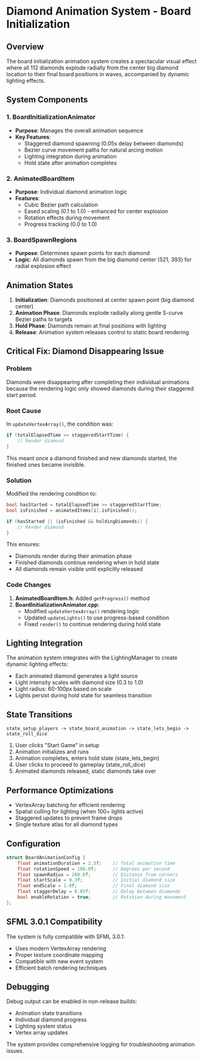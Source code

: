 # Diamond Animation System - Board Initialization

## Overview

The board initialization animation system creates a spectacular visual effect where all 112 diamonds explode radially from the center big diamond location to their final board positions in waves, accompanied by dynamic lighting effects.

## System Components

### 1. BoardInitializationAnimator
- **Purpose**: Manages the overall animation sequence
- **Key Features**:
  - Staggered diamond spawning (0.05s delay between diamonds)
  - Bezier curve movement paths for natural arcing motion
  - Lighting integration during animation
  - Hold state after animation completes

### 2. AnimatedBoardItem
- **Purpose**: Individual diamond animation logic
- **Features**:
  - Cubic Bezier path calculation
  - Eased scaling (0.1 to 1.0) - enhanced for center explosion
  - Rotation effects during movement
  - Progress tracking (0.0 to 1.0)

### 3. BoardSpawnRegions
- **Purpose**: Determines spawn points for each diamond
- **Logic**: All diamonds spawn from the big diamond center (521, 393) for radial explosion effect

## Animation States

1. **Initialization**: Diamonds positioned at center spawn point (big diamond center)
2. **Animation Phase**: Diamonds explode radially along gentle S-curve Bezier paths to targets
3. **Hold Phase**: Diamonds remain at final positions with lighting
4. **Release**: Animation system releases control to static board rendering

## Critical Fix: Diamond Disappearing Issue

### Problem
Diamonds were disappearing after completing their individual animations because the rendering logic only showed diamonds during their staggered start period.

### Root Cause
In `updateVertexArray()`, the condition was:
```cpp
if (totalElapsedTime >= staggeredStartTime) {
    // Render diamond
}
```

This meant once a diamond finished and new diamonds started, the finished ones became invisible.

### Solution
Modified the rendering condition to:
```cpp
bool hasStarted = totalElapsedTime >= staggeredStartTime;
bool isFinished = animatedItems[i].isFinished();

if (hasStarted || (isFinished && holdingDiamonds)) {
    // Render diamond
}
```

This ensures:
- Diamonds render during their animation phase
- Finished diamonds continue rendering when in hold state
- All diamonds remain visible until explicitly released

### Code Changes
1. **AnimatedBoardItem.h**: Added `getProgress()` method
2. **BoardInitializationAnimator.cpp**:
   - Modified `updateVertexArray()` rendering logic
   - Updated `updateLights()` to use progress-based condition
   - Fixed `render()` to continue rendering during hold state

## Lighting Integration

The animation system integrates with the LightingManager to create dynamic lighting effects:

- Each animated diamond generates a light source
- Light intensity scales with diamond size (0.3 to 1.0)
- Light radius: 60-100px based on scale
- Lights persist during hold state for seamless transition

## State Transitions

```
state_setup_players -> state_board_animation -> state_lets_begin -> state_roll_dice
```

1. User clicks "Start Game" in setup
2. Animation initializes and runs
3. Animation completes, enters hold state (state_lets_begin)
4. User clicks to proceed to gameplay (state_roll_dice)
5. Animated diamonds released, static diamonds take over

## Performance Optimizations

- VertexArray batching for efficient rendering
- Spatial culling for lighting (when 100+ lights active)
- Staggered updates to prevent frame drops
- Single texture atlas for all diamond types

## Configuration

```cpp
struct BoardAnimationConfig {
    float animationDuration = 2.5f;    // Total animation time
    float rotationSpeed = 180.0f;      // Degrees per second
    float spawnRadius = 200.0f;        // Distance from corners
    float startScale = 0.3f;           // Initial diamond size
    float endScale = 1.0f;             // Final diamond size
    float staggerDelay = 0.05f;        // Delay between diamonds
    bool enableRotation = true;        // Rotation during movement
};
```

## SFML 3.0.1 Compatibility

The system is fully compatible with SFML 3.0.1:
- Uses modern VertexArray rendering
- Proper texture coordinate mapping
- Compatible with new event system
- Efficient batch rendering techniques

## Debugging

Debug output can be enabled in non-release builds:
- Animation state transitions
- Individual diamond progress
- Lighting system status
- Vertex array updates

The system provides comprehensive logging for troubleshooting animation issues.